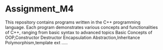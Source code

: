 # Assignment_M4

This repository contains programs written in the C++ programming language. Each program demonstrates various concepts and functionalities of C++, ranging from basic syntax to advanced topics Basic Concepts of OOP,Constructor Destructor Encapsulation Abstraction,Inheritance Polymorphism,template ext .....
